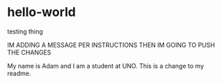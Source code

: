 # hello-world
testing thing

IM ADDING A MESSAGE PER INSTRUCTIONS THEN IM GOING TO PUSH THE CHANGES

My name is Adam and I am a student at UNO.  This is a change to my readme.
